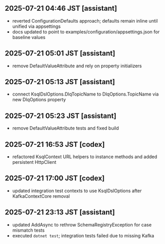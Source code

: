 ## 2025-07-21 04:46 JST [assistant]
- reverted ConfigurationDefaults approach; defaults remain inline until unified via appsettings
- docs updated to point to examples/configuration/appsettings.json for baseline values

## 2025-07-21 05:01 JST [assistant]
- remove DefaultValueAttribute and rely on property initializers
## 2025-07-21 05:13 JST [assistant]
- connect KsqlDslOptions.DlqTopicName to DlqOptions.TopicName via new DlqOptions property
## 2025-07-21 05:23 JST [assistant]
- remove DefaultValueAttribute tests and fixed build
## 2025-07-21 16:53 JST [codex]
- refactored KsqlContext URL helpers to instance methods and added persistent HttpClient

## 2025-07-21 17:00 JST [codex]
- updated integration test contexts to use KsqlDslOptions after KafkaContextCore removal


## 2025-07-21 23:13 JST [assistant]
- updated AddAsync to rethrow SchemaRegistryException for case mismatch tests
- executed `dotnet test`; integration tests failed due to missing Kafka
